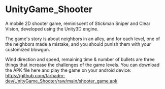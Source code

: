 # UnityGame_Shooter
A mobile 2D shooter game, reminiscent of Stickman Sniper and Clear Vision, developed using the Unity3D engine.

The game's story is about neighbors in an alley, and for each level, one of the neighbors made a mistake, and you should punish them with your customized blowgun.

Wind direction and speed, remaining time & number of bullets are three things that increase the challenges of the game levels.
You can download the APK file here and play the game on your android device:
https://github.com/farhadm-dev/UnityGame_Shooter/raw/main/shooter_game.apk
